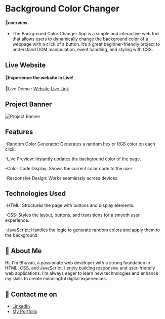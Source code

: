 # Background Color Changer

#### 🔰overview
- The Background Color Changer App is a simple and interactive web tool that allows users to dynamically change the background color of a webpage with a click of a button. It’s a great beginner-friendly project to understand DOM manipulation, event handling, and styling with CSS.
## Live Website
#### 🚀Experience the website in Live!
🔗Live Demo :
[Website Live Link](https://bhuvan-anupoju.github.io/Netflix-Clone/)
## Project Banner
![Project Banner](https://github.com/user-attachments/assets/d8d9816e-b0f1-4c9e-aedc-d7f85fbb8150)

## Features

-Random Color Generator: Generates a random hex or RGB color on each click.

-Live Preview: Instantly updates the background color of the page.

-Color Code Display: Shows the current color code to the user.

-Responsive Design: Works seamlessly across devices.
## Technologies Used
-HTML: Structures the page with buttons and display elements.

-CSS: Styles the layout, buttons, and transitions for a smooth user experience.

-JavaScript: Handles the logic to generate random colors and apply them to the background.

## 👦 About Me
Hi, I'm Bhuvan, a passionate web developer with a strong foundation in HTML, CSS, and JavaScript. I enjoy building responsive and user-friendly web applications. I'm always eager to learn new technologies and enhance my skills to create meaningful digital experiences.

## 🔗 Contact me on
- [LinkedIn](https://www.linkedin.com/in/bhuvan-anupoju/)
- [My Portfolio](https://bhuvan-anupoju.github.io/Bhuvan.dev/)



